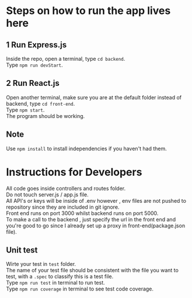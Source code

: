 # Steps on how to run the app lives here
## 1 Run Express.js
Inside the repo, open a terminal, type `cd backend`.   
Type `npm run devStart`.      
## 2 Run React.js   
Open another terminal, make sure you are at the default folder instead of backend, type `cd front-end`.     
Type `npm start`.     
The program should be working.       
## Note
Use `npm install` to install independencies if you haven't had them.     

# Instructions for Developers
All code goes inside controllers and routes folder.      
Do not touch server.js / app.js file.      
All API's or keys will be inside of .env however , env files are not pushed to repository since they are included in git ignore.      
Front end runs on port 3000 whilst backend runs on port 5000.      
To make a call to the backend , just specify the url in the front end and you're good to go since I already set up a proxy in front-end(package.json file).     
## Unit test
Wirte your test in `test` folder.     
The name of your test file should be consistent with the file you want to test, with a `.spec` to classify this is a test file.     
Type `npm run test` in terminal to run test.     
Type `npm run coverage` in terminal to see test code coverage.     
